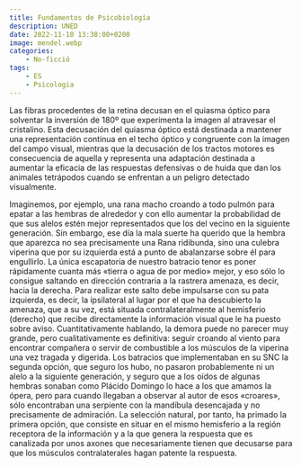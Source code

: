 ```yaml
---
title: Fundamentos de Psicobiología
description: UNED
date: 2022-11-10 13:38:00+0200
image: mendel.webp
categories: 
    - No-ficció
tags:
    - ES
    - Psicologia
---
```


Las fibras procedentes de la retina decusan en el quiasma óptico para solventar la inversión de 180º que experimenta la imagen al atravesar el cristalino. Esta decusación del quiasma óptico está destinada a mantener una representación continua en el techo óptico y congruente con la imagen del campo visual, mientras que la decusación de los tractos motores es consecuencia de aquella y representa una adaptación destinada a aumentar la eficacia de las respuestas defensivas o de huida que dan los animales tetrápodos cuando se enfrentan a un peligro detectado visualmente.

Imaginemos, por ejemplo, una rana macho croando a todo pulmón para epatar a las hembras de alrededor y con ello aumentar la probabilidad de que sus alelos estén mejor representados que los del vecino en la siguiente generación. Sin embargo, ese día la mala suerte ha querido que la hembra que aparezca no sea precisamente una Rana ridibunda, sino una culebra viperina que por su izquierda está a punto de abalanzarse sobre él para engullirlo. La única escapatoria de nuestro batracio tenor es poner rápidamente cuanta más «tierra o agua de por medio» mejor, y eso sólo lo consigue saltando en dirección contraria a la rastrera amenaza, es decir, hacia la derecha. Para realizar este salto debe impulsarse con su pata izquierda, es decir, la ipsilateral al lugar por el que ha descubierto la amenaza, que a su vez, está situada contralateralmente al hemisferio (derecho) que recibe directamente la información visual que le ha puesto sobre aviso. Cuantitativamente hablando, la demora puede no parecer muy grande, pero cualitativamente es definitiva: seguir croando al viento para encontrar compañera o servir de combustible a los músculos de la viperina una vez tragada y digerida. Los batracios que implementaban en su SNC la segunda opción, que seguro los hubo, no pasaron probablemente ni un alelo a la siguiente generación, y seguro que a los oídos de algunas hembras sonaban como Plácido Domingo lo hace a los que amamos la ópera, pero para cuando llegaban a observar al autor de esos «croares», sólo encontraban una serpiente con la mandíbula desencajada y no precisamente de admiración. La selección natural, por tanto, ha primado la primera opción, que consiste en situar en el mismo hemisferio a la región receptora de la información y a la que genera la respuesta que es canalizada por unos axones que necesariamente tienen que decusarse para que los músculos contralaterales hagan patente la respuesta.
